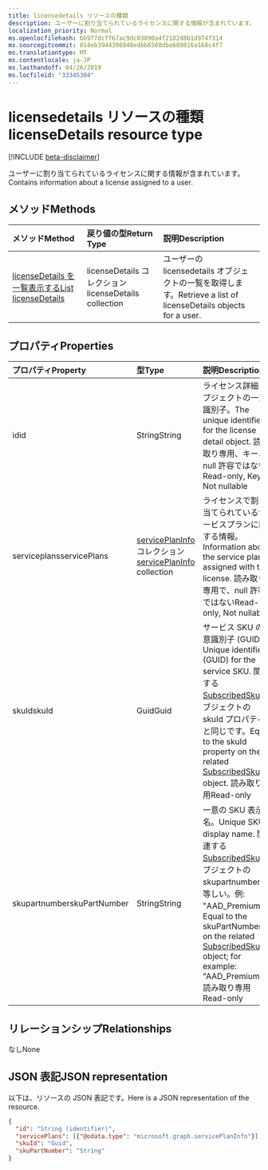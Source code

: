 ```yaml
---
title: licensedetails リソースの種類
description: ユーザーに割り当てられているライセンスに関する情報が含まれています。
localization_priority: Normal
ms.openlocfilehash: 6b977dcff67ac9dc03890a4f2182d8b1d974f314
ms.sourcegitcommit: 014eb3944306948edbb6560dbe689816a168c4f7
ms.translationtype: MT
ms.contentlocale: ja-JP
ms.lasthandoff: 04/26/2019
ms.locfileid: "33345304"
---
```

# <a name="licensedetails-resource-type"></a><span data-ttu-id="bdaf9-103">licensedetails リソースの種類</span><span class="sxs-lookup"><span data-stu-id="bdaf9-103">licenseDetails resource type</span></span>

[!INCLUDE [beta-disclaimer](../../includes/beta-disclaimer.md)]

<span data-ttu-id="bdaf9-104">ユーザーに割り当てられているライセンスに関する情報が含まれています。</span><span class="sxs-lookup"><span data-stu-id="bdaf9-104">Contains information about a license assigned to a user.</span></span>

## <a name="methods"></a><span data-ttu-id="bdaf9-105">メソッド</span><span class="sxs-lookup"><span data-stu-id="bdaf9-105">Methods</span></span>

| <span data-ttu-id="bdaf9-106">メソッド</span><span class="sxs-lookup"><span data-stu-id="bdaf9-106">Method</span></span>           | <span data-ttu-id="bdaf9-107">戻り値の型</span><span class="sxs-lookup"><span data-stu-id="bdaf9-107">Return Type</span></span>    |<span data-ttu-id="bdaf9-108">説明</span><span class="sxs-lookup"><span data-stu-id="bdaf9-108">Description</span></span>|
|:---------------|:--------|:----------|
|[<span data-ttu-id="bdaf9-109">licenseDetails を一覧表示する</span><span class="sxs-lookup"><span data-stu-id="bdaf9-109">List licenseDetails</span></span>](../api/user-list-licensedetails.md) | <span data-ttu-id="bdaf9-110">licenseDetails コレクション</span><span class="sxs-lookup"><span data-stu-id="bdaf9-110">licenseDetails collection</span></span> |<span data-ttu-id="bdaf9-111">ユーザーの licensedetails オブジェクトの一覧を取得します。</span><span class="sxs-lookup"><span data-stu-id="bdaf9-111">Retrieve a list of licenseDetails objects for a user.</span></span>|

<!--|[Get licenseDetails](../api/licensedetails-get.md) | licenseDetails |Read properties and relationships of a licenseDetails object.|-->

## <a name="properties"></a><span data-ttu-id="bdaf9-112">プロパティ</span><span class="sxs-lookup"><span data-stu-id="bdaf9-112">Properties</span></span>
| <span data-ttu-id="bdaf9-113">プロパティ</span><span class="sxs-lookup"><span data-stu-id="bdaf9-113">Property</span></span>     | <span data-ttu-id="bdaf9-114">型</span><span class="sxs-lookup"><span data-stu-id="bdaf9-114">Type</span></span>   |<span data-ttu-id="bdaf9-115">説明</span><span class="sxs-lookup"><span data-stu-id="bdaf9-115">Description</span></span>|
|:---------------|:--------|:----------|
|<span data-ttu-id="bdaf9-116">id</span><span class="sxs-lookup"><span data-stu-id="bdaf9-116">id</span></span>|<span data-ttu-id="bdaf9-117">String</span><span class="sxs-lookup"><span data-stu-id="bdaf9-117">String</span></span>| <span data-ttu-id="bdaf9-118">ライセンス詳細オブジェクトの一意識別子。</span><span class="sxs-lookup"><span data-stu-id="bdaf9-118">The unique identifier for the license detail object.</span></span> <span data-ttu-id="bdaf9-119">読み取り専用、キー、null 許容ではない</span><span class="sxs-lookup"><span data-stu-id="bdaf9-119">Read-only, Key, Not nullable</span></span> |
|<span data-ttu-id="bdaf9-120">serviceplans</span><span class="sxs-lookup"><span data-stu-id="bdaf9-120">servicePlans</span></span>|<span data-ttu-id="bdaf9-121">[servicePlanInfo](serviceplaninfo.md) コレクション</span><span class="sxs-lookup"><span data-stu-id="bdaf9-121">[servicePlanInfo](serviceplaninfo.md) collection</span></span>| <span data-ttu-id="bdaf9-122">ライセンスで割り当てられているサービスプランに関する情報。</span><span class="sxs-lookup"><span data-stu-id="bdaf9-122">Information about the service plans assigned with the license.</span></span> <span data-ttu-id="bdaf9-123">読み取り専用で、null 許容ではない</span><span class="sxs-lookup"><span data-stu-id="bdaf9-123">Read-only, Not nullable</span></span> |
|<span data-ttu-id="bdaf9-124">skuId</span><span class="sxs-lookup"><span data-stu-id="bdaf9-124">skuId</span></span>|<span data-ttu-id="bdaf9-125">Guid</span><span class="sxs-lookup"><span data-stu-id="bdaf9-125">Guid</span></span>| <span data-ttu-id="bdaf9-126">サービス SKU の一意識別子 (GUID)。</span><span class="sxs-lookup"><span data-stu-id="bdaf9-126">Unique identifier (GUID) for the service SKU.</span></span> <span data-ttu-id="bdaf9-127">関連する[SubscribedSku](subscribedsku.md)オブジェクトの skuId プロパティと同じです。</span><span class="sxs-lookup"><span data-stu-id="bdaf9-127">Equal to the skuId property on the related [SubscribedSku](subscribedsku.md) object.</span></span> <span data-ttu-id="bdaf9-128">読み取り専用</span><span class="sxs-lookup"><span data-stu-id="bdaf9-128">Read-only</span></span> |
|<span data-ttu-id="bdaf9-129">skupartnumber</span><span class="sxs-lookup"><span data-stu-id="bdaf9-129">skuPartNumber</span></span>|<span data-ttu-id="bdaf9-130">String</span><span class="sxs-lookup"><span data-stu-id="bdaf9-130">String</span></span>| <span data-ttu-id="bdaf9-131">一意の SKU 表示名。</span><span class="sxs-lookup"><span data-stu-id="bdaf9-131">Unique SKU display name.</span></span> <span data-ttu-id="bdaf9-132">関連する[SubscribedSku](subscribedsku.md)オブジェクトの skupartnumber と等しい。例: "AAD_Premium"。</span><span class="sxs-lookup"><span data-stu-id="bdaf9-132">Equal to the skuPartNumber on the related [SubscribedSku](subscribedsku.md) object; for example: "AAD_Premium".</span></span> <span data-ttu-id="bdaf9-133">読み取り専用</span><span class="sxs-lookup"><span data-stu-id="bdaf9-133">Read-only</span></span> |

## <a name="relationships"></a><span data-ttu-id="bdaf9-134">リレーションシップ</span><span class="sxs-lookup"><span data-stu-id="bdaf9-134">Relationships</span></span>
<span data-ttu-id="bdaf9-135">なし</span><span class="sxs-lookup"><span data-stu-id="bdaf9-135">None</span></span>

## <a name="json-representation"></a><span data-ttu-id="bdaf9-136">JSON 表記</span><span class="sxs-lookup"><span data-stu-id="bdaf9-136">JSON representation</span></span>
<span data-ttu-id="bdaf9-137">以下は、リソースの JSON 表記です。</span><span class="sxs-lookup"><span data-stu-id="bdaf9-137">Here is a JSON representation of the resource.</span></span>

<!-- {
  "blockType": "resource",
  "optionalProperties": [

  ],
  "@odata.type": "microsoft.graph.licenseDetails"
}-->

```json
{
  "id": "String (identifier)",
  "servicePlans": [{"@odata.type": "microsoft.graph.servicePlanInfo"}],
  "skuId": "Guid",
  "skuPartNumber": "String"
}

```

<!-- uuid: 8fcb5dbc-d5aa-4681-8e31-b001d5168d79
2015-10-25 14:57:30 UTC -->
<!--
{
  "type": "#page.annotation",
  "description": "licenseDetails resource",
  "keywords": "",
  "section": "documentation",
  "tocPath": "",
  "suppressions": []
}
-->
